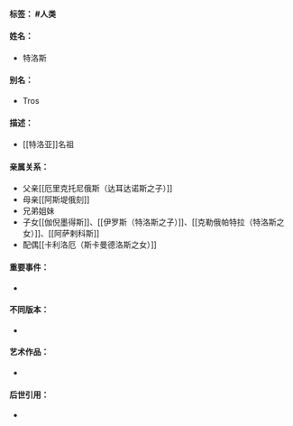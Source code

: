 #### 标签： #人类
#### 姓名：
- 特洛斯
#### 别名：
- Tros
#### 描述：
- [[特洛亚]]名祖
#### 亲属关系：
- 父亲[[厄里克托尼俄斯（达耳达诺斯之子）]]
- 母亲[[阿斯堤俄刻]]
- 兄弟姐妹
- 子女[[伽倪墨得斯]]、[[伊罗斯（特洛斯之子）]]、[[克勒俄帕特拉（特洛斯之女）]]、[[阿萨剌科斯]]
- 配偶[[卡利洛厄（斯卡曼德洛斯之女）]]
#### 重要事件：
- 
#### 不同版本：
- 
#### 艺术作品：
- 
#### 后世引用：
- 